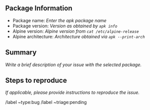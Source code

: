<!--
This is the issue template for reporting an issue with a specific package. You
can select a different issue template from the dropdown above. Also, feel free
to use the "No template" option in case no template applies to your issue.

Also note that this repository is intended for reporting issues with packages.
For other components, separate issue trackers exist:

    * Installer issues: https://gitlab.alpinelinux.org/alpine/alpine-conf/-/issues
    * Infrastructure issues: https://gitlab.alpinelinux.org/alpine/infra/infra/-/issues
    * Initramfs issues: https://gitlab.alpinelinux.org/alpine/mkinitfs/-/issues
-->

## Package Information

* Package name: *Enter the apk package name*
* Package version: *Version as obtained by `apk info`*
* Alpine version: *Alpine version from `cat /etc/alpine-release`*
* Alpine architecture: *Architecture obtained via `apk --print-arch`*

## Summary

*Write a brief description of your issue with the selected package.*

## Steps to reproduce

*If applicable, please provide instructions to reproduce the issue.*

/label ~type:bug
/label ~triage:pending
